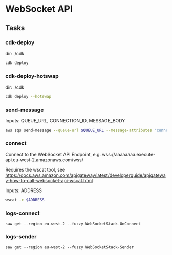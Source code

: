 # WebSocket API

## Tasks

### cdk-deploy

dir: ./cdk

```sh
cdk deploy
```

### cdk-deploy-hotswap

dir: ./cdk

```sh
cdk deploy --hotswap
```

### send-message

Inputs: QUEUE_URL, CONNECTION_ID, MESSAGE_BODY

```sh
aws sqs send-message --queue-url $QUEUE_URL --message-attributes "connectionId={StringValue=$CONNECTION_ID,DataType=String}" --message-body $MESSAGE_BODY
```

### connect

Connect to the WebSocket API Endpoint, e.g. wss://aaaaaaaa.execute-api.eu-west-2.amazonaws.com/wss/

Requires the wscat tool, see https://docs.aws.amazon.com/apigateway/latest/developerguide/apigateway-how-to-call-websocket-api-wscat.html

Inputs: ADDRESS

```sh
wscat -c $ADDRESS
```

### logs-connect

```
saw get --region eu-west-2 --fuzzy WebSocketStack-OnConnect
```

### logs-sender

```
saw get --region eu-west-2 --fuzzy WebSocketStack-Sender
```
